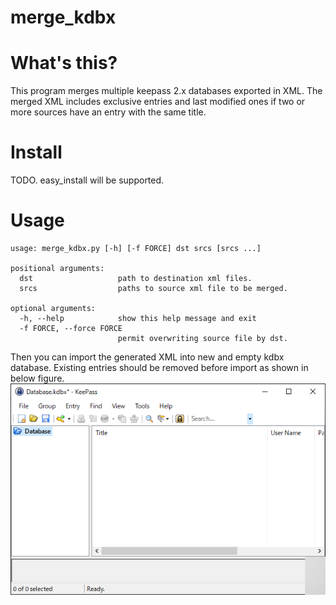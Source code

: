 # merge_kdbx
# What's this?
This program merges multiple keepass 2.x databases exported in XML. The merged XML includes exclusive entries and last modified ones if two or more sources have an entry with the same title.

# Install
TODO. easy_install will be supported.

# Usage

```
usage: merge_kdbx.py [-h] [-f FORCE] dst srcs [srcs ...]

positional arguments:
  dst                   path to destination xml files.
  srcs                  paths to source xml file to be merged.

optional arguments:
  -h, --help            show this help message and exit
  -f FORCE, --force FORCE
                        permit overwriting source file by dst.
```

Then you can import the generated XML into new and empty kdbx database. Existing entries should be removed before import as shown in below figure.
![Empty kdbx database](https://raw.githubusercontent.com/RollMan/merge_kdbx/master/docs/_media/empty_kdbx.png "Empty database is recommended to import the generated XML.")